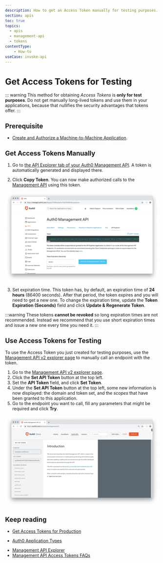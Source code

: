 ```yaml
---
description: How to get an Access Token manually for testing purposes.
section: apis
toc: true
topics:
  - apis
  - management-api
  - tokens
contentType: 
    - How-to
useCase: invoke-api
---
```


# Get Access Tokens for Testing

::: warning
This method for obtaining <dfn data-key="access-token">Access Tokens</dfn> is **only for test purposes**. Do not get manually long-lived tokens and use them in your applications, because that nullifies the security advantages that tokens offer. 
:::

## Prerequisite

* [Create and Authorize a Machine-to-Machine Application](/api/management/v2/create-m2m-app). 

## Get Access Tokens Manually

1. Go to [the API Explorer tab of your Auth0 Management API](${manage_url}/#/apis/management/explorer). 
A token is automatically generated and displayed there. 

2. Click __Copy Token__. 
You can now make authorized calls to the [Management API](/api/management/v2) using this token.

![Test Application](/media/articles/api/tokens/copy-token.png)

3. Set expiration time.
This token has, by default, an expiration time of __24 hours__ (86400 seconds). After that period, the token expires and you will need to get a new one. To change the expiration time, update the __Token Expiration (Seconds)__ field and click __Update & Regenerate Token__.

:::warning
These tokens **cannot be revoked** so long expiration times are not recommended. Instead we recommend that you use short expiration times and issue a new one every time you need it.
:::

## Use Access Tokens for Testing

To use the Access Token you just created for testing purposes, use the [Management API v2 explorer page](/api/management/v2) to manually call an endpoint with the token.

1. Go to the [Management API v2 explorer page](/api/management/v2#!).
1. Click the __Set API Token__ button at the top left.
1. Set the __API Token__ field, and click __Set Token__.
1. Under the __Set API Token__ button at the top left, some new information is now displayed: the domain and token set, and the <dfn data-key="scope">scopes</dfn> that have been granted to this application.
1. Go to the endpoint you want to call, fill any parameters that might be required and click __Try__.

![Set the Token](/media/articles/api/tokens/set-token.png)

## Keep reading

* [Get Access Tokens for Production](/api/management/v2/get-access-tokens-for-production)
- [Auth0 Application Types](/applications/concepts/app-types-auth0)
* [Management API Explorer](/api/management/v2#!)
* [Management API Access Tokens FAQs](/api/management/v2/faq-management-api-access-tokens)

